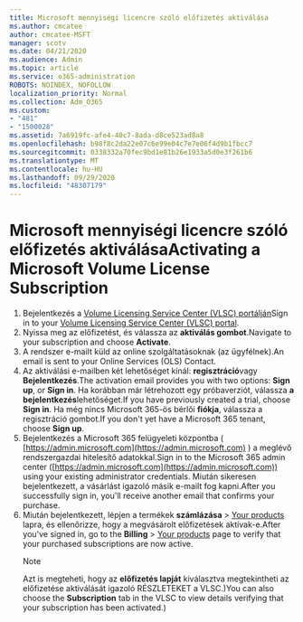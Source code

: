 ```yaml
---
title: Microsoft mennyiségi licencre szóló előfizetés aktiválása
ms.author: cmcatee
author: cmcatee-MSFT
manager: scotv
ms.date: 04/21/2020
ms.audience: Admin
ms.topic: article
ms.service: o365-administration
ROBOTS: NOINDEX, NOFOLLOW
localization_priority: Normal
ms.collection: Adm_O365
ms.custom:
- "481"
- "1500028"
ms.assetid: 7a6919fc-afe4-40c7-8ada-d8ce523ad8a8
ms.openlocfilehash: b98f8c2da22e07c6e99e04c7e7e06f4d9b1fbcc7
ms.sourcegitcommit: 0338332a70fec9bd1e81b26e1933a5d0e3f261b6
ms.translationtype: MT
ms.contentlocale: hu-HU
ms.lasthandoff: 09/29/2020
ms.locfileid: "48307179"
---
```

# <a name="activating-a-microsoft-volume-license-subscription"></a><span data-ttu-id="d9fab-102">Microsoft mennyiségi licencre szóló előfizetés aktiválása</span><span class="sxs-lookup"><span data-stu-id="d9fab-102">Activating a Microsoft Volume License Subscription</span></span>

1. <span data-ttu-id="d9fab-103">Bejelentkezés a [Volume Licensing Service Center (VLSC) portálján](https://go.microsoft.com/fwlink/p/?LinkId=329762)</span><span class="sxs-lookup"><span data-stu-id="d9fab-103">Sign in to your [Volume Licensing Service Center (VLSC) portal](https://go.microsoft.com/fwlink/p/?LinkId=329762).</span></span>
2. <span data-ttu-id="d9fab-104">Nyissa meg az előfizetést, és válassza az **aktiválás gombot**.</span><span class="sxs-lookup"><span data-stu-id="d9fab-104">Navigate to your subscription and choose **Activate**.</span></span>
3. <span data-ttu-id="d9fab-105">A rendszer e-mailt küld az online szolgáltatásoknak (az ügyfélnek).</span><span class="sxs-lookup"><span data-stu-id="d9fab-105">An email is sent to your Online Services (OLS) Contact.</span></span>
4. <span data-ttu-id="d9fab-106">Az aktiválási e-mailben két lehetőséget kínál: **regisztráció**vagy **Bejelentkezés**.</span><span class="sxs-lookup"><span data-stu-id="d9fab-106">The activation email provides you with two options: **Sign up**, or **Sign in**.</span></span> <span data-ttu-id="d9fab-107">Ha korábban már létrehozott egy próbaverziót, válassza **a bejelentkezés**lehetőséget.</span><span class="sxs-lookup"><span data-stu-id="d9fab-107">If you have previously created a trial, choose **Sign in**.</span></span> <span data-ttu-id="d9fab-108">Ha még nincs Microsoft 365-ös bérlői **fiókja**, válassza a regisztráció gombot.</span><span class="sxs-lookup"><span data-stu-id="d9fab-108">If you don't yet have a Microsoft 365 tenant, choose **Sign up**.</span></span>
5. <span data-ttu-id="d9fab-109">Bejelentkezés a Microsoft 365 felügyeleti központba ( [https://admin.microsoft.com](https://admin.microsoft.com) ) a meglévő rendszergazdai hitelesítő adatokkal.</span><span class="sxs-lookup"><span data-stu-id="d9fab-109">Sign in to the Microsoft 365 admin center ([https://admin.microsoft.com](https://admin.microsoft.com)) using your existing administrator credentials.</span></span> <span data-ttu-id="d9fab-110">Miután sikeresen bejelentkezett, a vásárlást igazoló másik e-mailt fog kapni.</span><span class="sxs-lookup"><span data-stu-id="d9fab-110">After you successfully sign in, you'll receive another email that confirms your purchase.</span></span>
6. <span data-ttu-id="d9fab-111">Miután bejelentkezett, lépjen a termékek **számlázása** \> [Your products](https://go.microsoft.com/fwlink/p/?linkid=842054) lapra, és ellenőrizze, hogy a megvásárolt előfizetések aktívak-e.</span><span class="sxs-lookup"><span data-stu-id="d9fab-111">After you've signed in, go to the **Billing** \> [Your products](https://go.microsoft.com/fwlink/p/?linkid=842054) page to verify that your purchased subscriptions are now active.</span></span> 
    > [!NOTE]
    > <span data-ttu-id="d9fab-112">Azt is megteheti, hogy az **előfizetés lapját** kiválasztva megtekintheti az előfizetése aktiválását igazoló RÉSZLETEKET a VLSC.)</span><span class="sxs-lookup"><span data-stu-id="d9fab-112">You can also choose the **Subscription** tab in the VLSC to view details verifying that your subscription has been activated.)</span></span>
